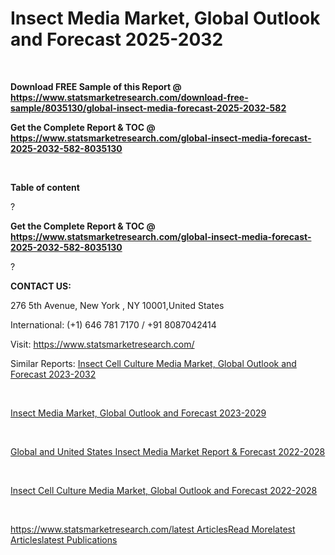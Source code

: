 <h1>Insect Media Market, Global Outlook and Forecast 2025-2032</h1><br/><p><strong>Download FREE Sample of this Report @ <a href="https://www.statsmarketresearch.com/download-free-sample/8035130/global-insect-media-forecast-2025-2032-582">https://www.statsmarketresearch.com/download-free-sample/8035130/global-insect-media-forecast-2025-2032-582</a></strong></p>
 
 
 
 <div><b>Get the Complete Report & TOC @ <a href="https://www.statsmarketresearch.com/global-insect-media-forecast-2025-2032-582-8035130">https://www.statsmarketresearch.com/global-insect-media-forecast-2025-2032-582-8035130</a></b></div>
 
 
 
 <p><br />
 
 <b>Table of content</b></p>
 
 
 
 <p>? </p>
 
 
 
 <div><b>Get the Complete Report & TOC @ <a href="https://www.statsmarketresearch.com/global-insect-media-forecast-2025-2032-582-8035130">https://www.statsmarketresearch.com/global-insect-media-forecast-2025-2032-582-8035130</a></b></div>
 
 
 
 <p>? </p>
 
 
 
 <p><b>CONTACT US:</b><br />
 
 276 5th Avenue, New York , NY 10001,United States<br />
 
 International: (+1) 646 781 7170 / +91 8087042414<br />
 
 Visit: <a href="https://www.statsmarketresearch.com/">https://www.statsmarketresearch.com/</a><br />
 
 Similar Reports: <a href="https://www.statsmarketresearch.com/global-insect-media-forecast-2025-2032-582-8035130">Insect Cell Culture Media Market, Global Outlook and Forecast 2023-2032</a><br />
 
 <br />
 
 <a href="https://www.statsmarketresearch.com/global-insect-media-forecast-2025-2032-582-8035130">Insect Media Market, Global Outlook and Forecast 2023-2029</a><br />
 
 <br />
 
 <a href="https://www.statsmarketresearch.com/global-insect-media-forecast-2025-2032-582-8035130">Global and United States Insect Media Market Report & Forecast 2022-2028</a><br />
 
 <br />
 
 <a href="https://www.statsmarketresearch.com/global-insect-media-forecast-2025-2032-582-8035130">Insect Cell Culture Media Market, Global Outlook and Forecast 2022-2028</a><br />
 
 <br />
 
 <a href="https://gyeongbokgung.com">https://www.statsmarketresearch.com/</a><a href="https://hallyeomaritime.com">latest Articles</a><a href="https://jingwansa.com">Read More</a><a href="https://nguoiviet.jp/">latest Articles</a><a href="https://www.intelmarketresearch.com/">latest Publications</a></p>